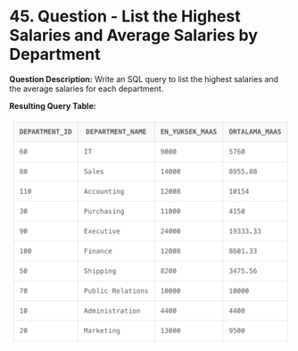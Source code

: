 # 45. Question - List the Highest Salaries and Average Salaries by Department

**Question Description:**
Write an SQL query to list the highest salaries and the average salaries for each department.

**Resulting Query Table:**

![alt text](/Sql-ScreenShots/ScreenShot_45.png)
